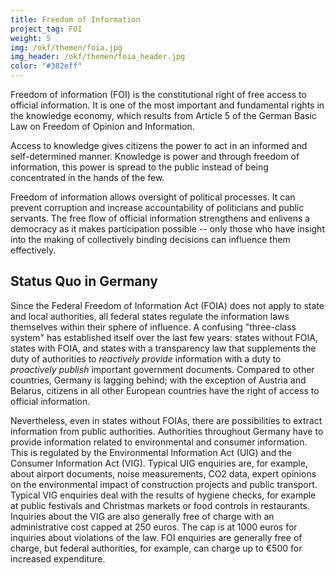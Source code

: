 ```yaml
---
title: Freedom of Information
project_tag: FOI
weight: 5
img: /okf/themen/foia.jpg
img_header: /okf/themen/foia_header.jpg
color: "#382eff"
---
```


Freedom of information (FOI) is the constitutional right of free access to official information. It is one of the most important and fundamental rights in the knowledge economy, which results from Article 5 of the German Basic Law on Freedom of Opinion and Information.


<!--more-->

Access to knowledge gives citizens the power to act in an informed and self-determined manner. Knowledge is power and through freedom of information, this power is spread to the public instead of being concentrated in the hands of the few.

Freedom of information allows oversight of political processes. It can prevent corruption and increase accountability of politicians and public servants. The free flow of official information strengthens and enlivens a democracy as it makes participation possible -- only those who have insight into the making of collectively binding decisions can influence them effectively.

## Status Quo in Germany

Since the Federal Freedom of Information Act (FOIA) does not apply to state and local authorities, all federal states regulate the information laws themselves within their sphere of influence. A confusing "three-class system" has established itself over the last few years: states without FOIA, states with FOIA, and states with a transparency law that supplements the duty of authorities to *reactively provide* information with a duty to *proactively publish* important government documents. Compared to other countries, Germany is lagging behind; with the exception of Austria and Belarus, citizens in all other European countries have the right of access to official information.

Nevertheless, even in states without FOIAs, there are possibilities to extract information from public authorities. Authorities throughout Germany have to provide information related to environmental and consumer information. This is regulated by the Environmental Information Act (UIG) and the Consumer Information Act (VIG). Typical UIG enquiries are, for example, about airport documents, noise measurements, CO2 data, expert opinions on the environmental impact of construction projects and public transport. Typical VIG enquiries deal with the results of hygiene checks, for example at public festivals and Christmas markets or food controls in restaurants. Inquiries about the VIG are also generally free of charge with an administrative cost capped at 250 euros. The cap is at 1000 euros for inquiries about violations of the law. FOI enquiries are generally free of charge, but federal authorities, for example, can charge up to €500 for increased expenditure.
